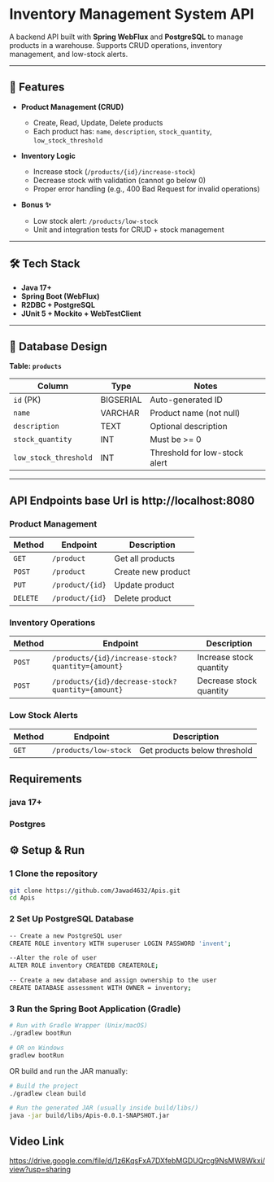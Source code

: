 #  Inventory Management System API

A backend API built with **Spring WebFlux** and **PostgreSQL** to manage products in a warehouse. 
Supports CRUD operations, inventory management, and low-stock alerts.

---

## 🚀 Features

- **Product Management (CRUD)**
   - Create, Read, Update, Delete products
  - Each product has: `name`, `description`, `stock_quantity`, `low_stock_threshold`

- **Inventory Logic**
   - Increase stock (`/products/{id}/increase-stock`)
  - Decrease stock with validation (cannot go below 0)
  - Proper error handling (e.g., 400 Bad Request for invalid operations)

- **Bonus ✨**
   - Low stock alert: `/products/low-stock`
   - Unit and integration tests for CRUD + stock management

---

## 🛠 Tech Stack

- **Java 17+**
- **Spring Boot (WebFlux)**
- **R2DBC + PostgreSQL**
- **JUnit 5 + Mockito + WebTestClient**

---

## 📂 Database Design

**Table: `products`**

| Column                | Type        | Notes                         |
|-----------------------|-------------|--------------------------------|
| `id` (PK)             | BIGSERIAL   | Auto-generated ID             |
| `name`                | VARCHAR     | Product name (not null)       |
| `description`         | TEXT        | Optional description          |
| `stock_quantity`      | INT         | Must be >= 0                  |
| `low_stock_threshold` | INT         | Threshold for low-stock alert |

---
## API Endpoints base Url is http://localhost:8080

### Product Management

| Method | Endpoint | Description |
|--------|----------|-------------|
| `GET` | `/product` | Get all products |
| `POST` | `/product` | Create new product |
| `PUT` | `/product/{id}` | Update product |
| `DELETE` | `/product/{id}` | Delete product |

### Inventory Operations

| Method | Endpoint | Description |
|--------|----------|-------------|
| `POST` | `/products/{id}/increase-stock?quantity={amount}` | Increase stock quantity |
| `POST` | `/products/{id}/decrease-stock?quantity={amount}` | Decrease stock quantity |

### Low Stock Alerts

| Method | Endpoint | Description |
|--------|----------|-------------|
| `GET` | `/products/low-stock` | Get products below threshold |

## Requirements
### java 17+
### Postgres

## ⚙️ Setup & Run

### 1️ Clone the repository
```bash
git clone https://github.com/Jawad4632/Apis.git
cd Apis
```
### 2️ Set Up PostgreSQL Database
```bash
-- Create a new PostgreSQL user
CREATE ROLE inventory WITH superuser LOGIN PASSWORD 'invent';

--Alter the role of user
ALTER ROLE inventory CREATEDB CREATEROLE;

-- Create a new database and assign ownership to the user
CREATE DATABASE assessment WITH OWNER = inventory;
```
### 3️ Run the Spring Boot Application (Gradle)
```bash
# Run with Gradle Wrapper (Unix/macOS)
./gradlew bootRun

# OR on Windows
gradlew bootRun

```
OR build and run the JAR manually:
```bash
# Build the project
./gradlew clean build

# Run the generated JAR (usually inside build/libs/)
java -jar build/libs/Apis-0.0.1-SNAPSHOT.jar
```
## Video Link
https://drive.google.com/file/d/1z6KqsFxA7DXfebMGDUQrcg9NsMW8Wkxi/view?usp=sharing
